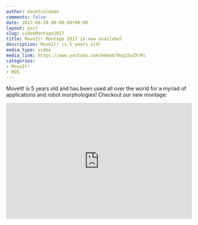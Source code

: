 ```yaml
---
author: davetcoleman
comments: false
date: 2017-06-20 00:00:00+00:00
layout: post
slug: videoMontage2017
title: MoveIt! Montage 2017 is now availabel
description: MoveIt! is 5 years old!
media_type: video
media_link: https://www.youtube.com/embed/0og1SaZYtRc
categories:
- MoveIt!
- ROS
---
```


MoveIt! is 5 years old and has been used all over the world for a myriad of applications and robot morphologies! Checkout our new montage:

<iframe width="100%" height="315" src="https://www.youtube.com/embed/0og1SaZYtRc" frameborder="0" allowfullscreen></iframe>
